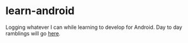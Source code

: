 learn-android
=============

Logging whatever I can while learning to develop for Android. Day to day ramblings will go [here](https://github.com/eleventigers/learn-android/wiki/Diary).
